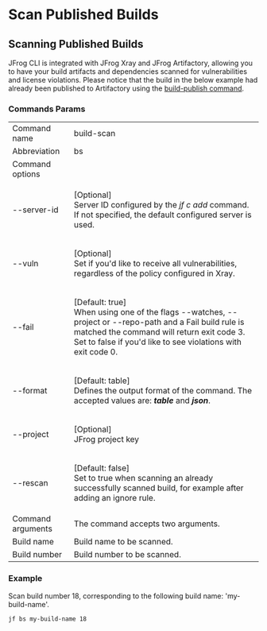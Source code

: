 # Scan Published Builds

## Scanning Published Builds

JFrog CLI is integrated with JFrog Xray and JFrog Artifactory, allowing you to have your build artifacts and dependencies scanned for vulnerabilities and license violations. Please notice that the build in the below example had already been published to Artifactory using the [build-publish command](https://docs.jfrog-applications.jfrog.io/jfrog-applications/jfrog-cli/cli-for-jfrog-artifactory#publishing-build-info).

### Commands Params

|                   |                                                                                                                                                                                                                                        |
|-------------------|----------------------------------------------------------------------------------------------------------------------------------------------------------------------------------------------------------------------------------------|
| Command name      | build-scan                                                                                                                                                                                                                             |
| Abbreviation      | bs                                                                                                                                                                                                                                     |
| Command options   |                                                                                                                                                                                                                                        |
| --server-id       | <p>[Optional]<br>Server ID configured by the <em>jf c add</em> command. If not specified, the default configured server is used.</p>                                                                                                   |
| --vuln            | <p>[Optional]<br>Set if you'd like to receive all vulnerabilities, regardless of the policy configured in Xray.</p>                                                                                                                    |
| --fail            | <p>[Default: true]<br>When using one of the flags --watches, --project or --repo-path and a Fail build rule is matched the command will return exit code 3. Set to false if you'd like to see violations with exit code 0.</p> |
| --format          | <p>[Default: table]<br>Defines the output format of the command. The accepted values are: <em><strong>table</strong></em> and <em><strong>json</strong></em>.</p>                                                                      |
| --project         | <p>[Optional]<br>JFrog project key</p>                                                                                                                                                                                                 |
| --rescan          | <p>[Default: false]<br>Set to true when scanning an already successfully scanned build, for example after adding an ignore rule.</p>                                                                                                   |
| Command arguments | The command accepts two arguments.                                                                                                                                                                                                     |
| Build name        | Build name to be scanned.                                                                                                                                                                                                              |
| Build number      | Build number to be scanned.                                                                                                                                                                                                            |

### Example

Scan build number 18, corresponding to the following build name: 'my-build-name'.
```
jf bs my-build-name 18
```

